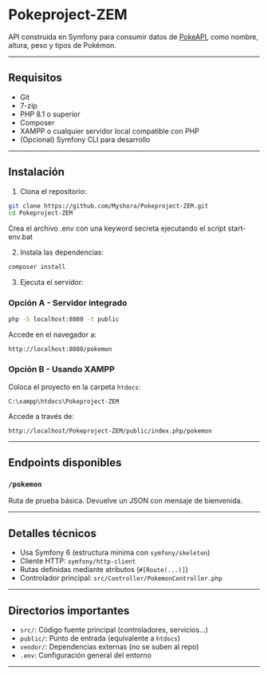# Pokeproject-ZEM

API construida en Symfony para consumir datos de [PokeAPI](https://pokeapi.co), como nombre, altura, peso y tipos de Pokémon.

---

## Requisitos

- Git
- 7-zip
- PHP 8.1 o superior
- Composer
- XAMPP o cualquier servidor local compatible con PHP
- (Opcional) Symfony CLI para desarrollo

---

## Instalación

1. Clona el repositorio:

```bash
git clone https://github.com/Myshora/Pokeproject-ZEM.git
cd Pokeproject-ZEM
```

Crea el archivo .env con una keyword secreta ejecutando el script start-env.bat


2. Instala las dependencias:

```bash
composer install
```

3. Ejecuta el servidor:

### Opción A - Servidor integrado

```bash
php -S localhost:8080 -t public
```

Accede en el navegador a:

```
http://localhost:8080/pokemon
```

### Opción B - Usando XAMPP

Coloca el proyecto en la carpeta `htdocs`:

```
C:\xampp\htdocs\Pokeproject-ZEM
```

Accede a través de:

```
http://localhost/Pokeproject-ZEM/public/index.php/pokemon
```

---

## Endpoints disponibles

### `/pokemon`

Ruta de prueba básica. Devuelve un JSON con mensaje de bienvenida.

---

## Detalles técnicos

- Usa Symfony 6 (estructura mínima con `symfony/skeleton`)
- Cliente HTTP: `symfony/http-client`
- Rutas definidas mediante atributos (`#[Route(...)]`)
- Controlador principal: `src/Controller/PokemonController.php`

---

## Directorios importantes

- `src/`: Código fuente principal (controladores, servicios…)
- `public/`: Punto de entrada (equivalente a `htdocs`)
- `vendor/`: Dependencias externas (no se suben al repo)
- `.env`: Configuración general del entorno

---
